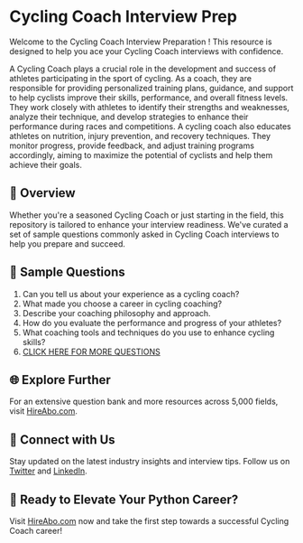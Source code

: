# Cycling Coach Interview Prep

Welcome to the Cycling Coach Interview Preparation ! This resource is designed to help you ace your Cycling Coach interviews with confidence.

A Cycling Coach plays a crucial role in the development and success of athletes participating in the sport of cycling. As a coach, they are responsible for providing personalized training plans, guidance, and support to help cyclists improve their skills, performance, and overall fitness levels. They work closely with athletes to identify their strengths and weaknesses, analyze their technique, and develop strategies to enhance their performance during races and competitions. A cycling coach also educates athletes on nutrition, injury prevention, and recovery techniques. They monitor progress, provide feedback, and adjust training programs accordingly, aiming to maximize the potential of cyclists and help them achieve their goals.

## 🚀 Overview

Whether you're a seasoned Cycling Coach or just starting in the field, this repository is tailored to enhance your interview readiness. We've curated a set of sample questions commonly asked in Cycling Coach interviews to help you prepare and succeed.

## 📝 Sample Questions

1. Can you tell us about your experience as a cycling coach?
2. What made you choose a career in cycling coaching?
3. Describe your coaching philosophy and approach.
4. How do you evaluate the performance and progress of your athletes?
5. What coaching tools and techniques do you use to enhance cycling skills?
6. [CLICK HERE FOR MORE QUESTIONS](https://hireabo.com/job/15_0_27/Cycling%20Coach)

## 🌐 Explore Further

For an extensive question bank and more resources across 5,000 fields, visit [HireAbo.com](https://www.hireabo.com).

## 📱 Connect with Us

Stay updated on the latest industry insights and interview tips. Follow us on [Twitter](https://twitter.com/hireabo) and [LinkedIn](https://www.linkedin.com/in/hire-abo-3609972a8/).

## 🚀 Ready to Elevate Your Python Career?

Visit [HireAbo.com](https://www.hireabo.com) now and take the first step towards a successful Cycling Coach career!